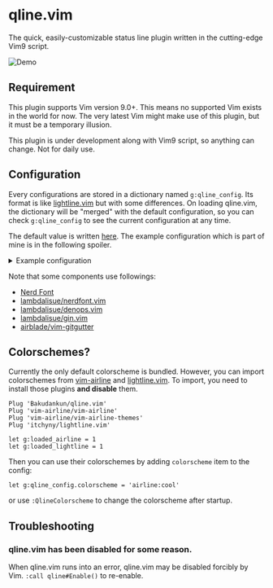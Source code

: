 # qline.vim

The quick, easily-customizable status line plugin written in the cutting-edge
Vim9 script.

![Demo](https://user-images.githubusercontent.com/4504807/96721994-db25e900-13e7-11eb-9628-0e774392227e.gif)


## Requirement

This plugin supports Vim version 9.0+. This means no supported Vim exists in
the world for now. The very latest Vim might make use of this plugin, but it
must be a temporary illusion.

This plugin is under development along with Vim9 script, so anything can
change. Not for daily use.


## Configuration

Every configurations are stored in a dictionary named `g:qline_config`. Its
format is like [lightline.vim](https://github.com/itchyny/lightline.vim) but
with some differences. On loading qline.vim, the dictionary will be "merged"
with the default configuration, so you can check `g:qline_config` to see the
current configuration at any time.

The default value is written [here](autoload/qline/preset/default.vim). The
example configuration which is part of mine is in the following spoiler.

<details>
<summary>Example configuration</summary>

```vim
" Define highlight for Git-related components.
highlight Git guibg=#F34F29 guifg=#FFFFFF ctermbg=202 ctermfg=231

" Use :vim9cmd to use Vim9 syntax and compiled lambdas in a legacy Vim script.
vim9cmd g:qline_config = {
# Use the powerline glyphs for separators.
  separator:    {left: "\ue0b0", right: "\ue0b2", margin: ' '},
  subseparator: {left: "\ue0b1", right: "\ue0b3", margin: ' '},
# Specify components in the each sides for active/inactive windows.
# Each modes can also have separate settings.
  active: {
    left: [
      ['mode', 'paste'],
      ['gin_branch', 'gin_traffic', 'filename', 'gitgutter'],
      ['bufstate']
    ],
    right: [
      ['filetype'],
      ['fileinfo'],
      ['%c%-1V', 'searchcount']
    ]
  },
  inactive: {
    left: [['filename', 'gitgutter'], ['bufstate']],
    right: [['filetype'], ['fileinfo']],
    separator: {left: '', right: '', margin: ' '},
    subseparator: {left: '|', right: '|', margin: ' '},
  },
  insert: {
    separator:    {left: "\ue0c0", right: "\ue0c2", margin: ' '},
    subseparator: {left: "\ue0c1", right: "\ue0c3", margin: ' '},
  },
  replace: {
    separator:    {left: "\ue0c0", right: "\ue0c2", margin: ' '},
    subseparator: {left: "\ue0c1", right: "\ue0c3", margin: ' '},
  },
  # Define components. You can overwrite or append to the default definitions.
  # If its content is a Funcref, it is evaluated before parsing the statusline.
  # The component is collapsed when visible_condition results in Falsy, when
  # the content results in empty string, or when the evaluation fails. Funcrefs
  # are evaluated in the context of the window of the drawing status line.
  component: {
    fileinfo: {
      content: () =>
        (&fenc ?? &enc) .. ' ' ..
        nerdfont#fileformat#find() ..
        (&bomb ? "\U1f4a3" : ''),
      visible_condition: () => !&buftype,
    },
    bufstate: {
      content: () =>
        (&readonly ? "\uf023" : '') ..
        (&modifiable ? '' : "\uf05e") ..
        (&modified ? "\uf040" : ''),
    },
    filetype: {
      content: () => nerdfont#find(),
    },
    gin_branch: {
      content: () => substitute(gin#component#branch#ascii(), '^\(\S\+\).*', '\1', ''),
      highlight: 'Git',
    },
    gin_traffic: {
      content: () => gin#component#traffic#unicode(),
      highlight: 'Git',
    },
    gitgutter: {
      content: () =>
        g:GitGutterGetHunkSummary()
          ->mapnew((idx, val) => !val ? '' : ['+', '~', '-'][idx] .. val)
          ->filter((_, val) => !!val)
          ->join(),
      visible_condition: () => g:GitGutterGetHunks(),
    },
  },
}
```

</details>

Note that some components use followings:

* [Nerd Font](https://www.nerdfonts.com/)
* [lambdalisue/nerdfont.vim](https://github.com/lambdalisue/nerdfont.vim)
* [lambdalisue/denops.vim](https://github.com/lambdalisue/denops.vim)
* [lambdalisue/gin.vim](https://github.com/lambdalisue/gin.vim)
* [airblade/vim-gitgutter](https://github.com/airblade/vim-gitgutter)


## Colorschemes?

Currently the only default colorscheme is bundled. However, you can import
colorschemes from [vim-airline](https://github.com/vim-airline/vim-airline)
and [lightline.vim](https://github.com/itchyny/lightline.vim).
To import, you need to install those plugins **and disable** them.

```vim
Plug 'Bakudankun/qline.vim'
Plug 'vim-airline/vim-airline'
Plug 'vim-airline/vim-airline-themes'
Plug 'itchyny/lightline.vim'

let g:loaded_airline = 1
let g:loaded_lightline = 1
```

Then you can use their colorschemes by adding `colorscheme` item to the config:

```vim
let g:qline_config.colorscheme = 'airline:cool'
```

or use `:QlineColorscheme` to change the colorscheme after startup.


## Troubleshooting

### qline.vim has been disabled for some reason.

When qline.vim runs into an error, qline.vim may be disabled forcibly by Vim.
`:call qline#Enable()` to re-enable.

